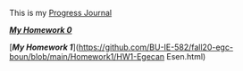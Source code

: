 This is my [Progress Journal](https://bu-ie-582.github.io/fall20-egc-boun/)

[***My Homework 0***](https://github.com/BU-IE-582/fall20-egc-boun/blob/main/files/homework0.html)

[***My Homework 1***](https://github.com/BU-IE-582/fall20-egc-boun/blob/main/Homework1/HW1-Egecan Esen.html)
